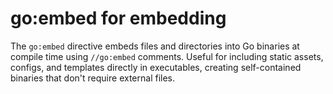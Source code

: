 # go:embed for embedding

The `go:embed` directive embeds files and directories into Go binaries at compile time using `//go:embed` comments. Useful for including static assets, configs, and templates directly in executables, creating self-contained binaries that don't require external files.